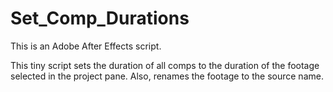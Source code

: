 # Set_Comp_Durations

This is an Adobe After Effects script.

This tiny script sets the duration of all comps to the duration of the footage selected in the project pane. Also, renames the footage to the source name.

